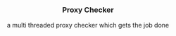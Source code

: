 
<p align="center">
  <h3 align="center">Proxy Checker</h3>

  <p align="center">
    a multi threaded proxy checker which gets the job done
 
  </p>
</p>





